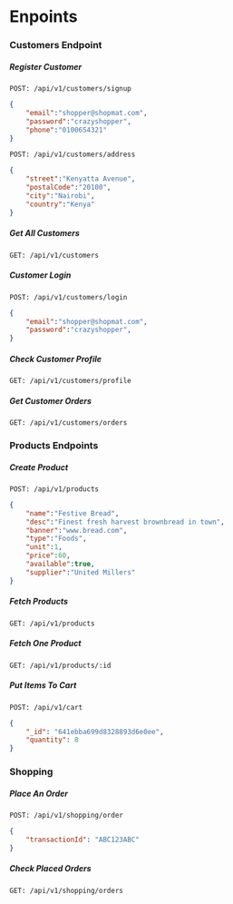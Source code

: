 # Enpoints
### Customers Endpoint
##### Register Customer
`POST: /api/v1/customers/signup`
```json
{
    "email":"shopper@shopmat.com", 
    "password":"crazyshopper", 
    "phone":"0100654321"
}
```
`POST: /api/v1/customers/address`
```json
{
    "street":"Kenyatta Avenue", 
    "postalCode":"20100", 
    "city":"Nairobi", 
    "country":"Kenya"
}
```
##### Get All Customers
`GET: /api/v1/customers`
##### Customer Login
`POST: /api/v1/customers/login`
```json
{
    "email":"shopper@shopmat.com", 
    "password":"crazyshopper", 
}
```
##### Check Customer Profile
`GET: /api/v1/customers/profile`
##### Get Customer Orders
`GET: /api/v1/customers/orders`

### Products Endpoints
##### Create Product
`POST: /api/v1/products`
```json
{
    "name":"Festive Bread", 
    "desc":"Finest fresh harvest brownbread in town", 
    "banner":"www.bread.com",
    "type":"Foods",
    "unit":1,
    "price":60,
    "available":true,
    "supplier":"United Millers"
}
```
##### Fetch Products
`GET: /api/v1/products`
##### Fetch One Product
`GET: /api/v1/products/:id`
##### Put Items To Cart
`POST: /api/v1/cart`
```json
{
    "_id": "641ebba699d8328893d6e0ee", 
    "quantity": 8
}
```

### Shopping
##### Place An Order
`POST: /api/v1/shopping/order`
```json
{
    "transactionId": "ABC123ABC"
}
```
##### Check Placed Orders
`GET: /api/v1/shopping/orders`
